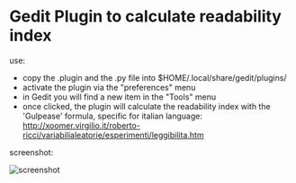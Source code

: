 Gedit Plugin to calculate readability index
===========================================

use: 
- copy the .plugin and the .py file into $HOME/.local/share/gedit/plugins/
- activate the plugin via the "preferences" menu
- in Gedit you will find a new item in the "Tools" menu
- once clicked, the plugin will calculate the readability index with the 'Gulpease' formula, specific for italian language:
  http://xoomer.virgilio.it/roberto-ricci/variabilialeatorie/esperimenti/leggibilita.htm

screenshot:

  ![screenshot](https://raw.github.com/ilmanzo/gedit-plugin-gulpease/master/img/screenshot.png)


